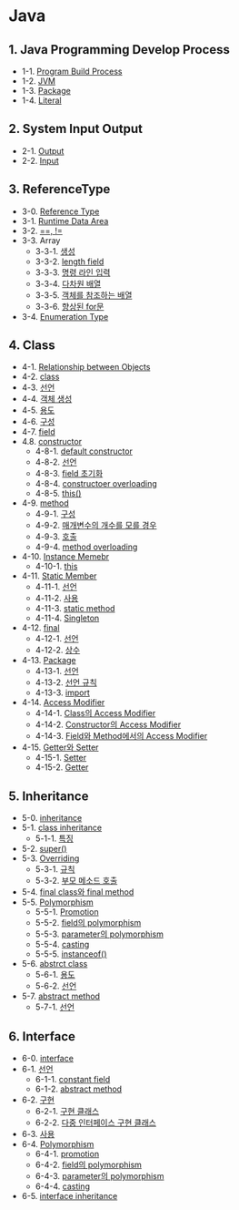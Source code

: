 # Java



## 1. Java Programming Develop Process

- 1-1. [Program Build Process](https://github.com/gimhanul/TIL/blob/master/Java/Java%20Program%20Develop%20Process/Program%20Build%20Process.md)
- 1-2. [JVM](https://github.com/gimhanul/TIL/blob/master/Java/Java%20Program%20Develop%20Process/JVM.md)
- 1-3. [Package](https://github.com/gimhanul/TIL/blob/master/Java/Java%20Program%20Develop%20Process/Package.md)
- 1-4. [Literal](https://github.com/gimhanul/TIL/blob/master/Java/Java%20Program%20Develop%20Process/Literal.md)


## 2. System Input Output

- 2-1. [Output](https://github.com/gimhanul/TIL/blob/master/Java/System%20Input%20Output/Output.md)
- 2-2. [Input](https://github.com/gimhanul/TIL/blob/master/Java/System%20Input%20Output/Input.md)


## 3. ReferenceType

- 3-0. [Reference Type](https://github.com/gimhanul/TIL/blob/master/Java/Reference%20Type/Reference%20Type.md)
- 3-1. [Runtime Data Area](https://github.com/gimhanul/TIL/blob/master/Java/Reference%20Type/Runtime%20Data%20Area.md)
- 3-2. [==, !=](https://github.com/gimhanul/TIL/blob/master/Java/Reference%20Type/%3D%3D%2C!%3D.md)
- 3-3. Array
    - 3-3-1. [생성](https://github.com/gimhanul/TIL/blob/master/Java/Reference%20Type/Array/Array%20%EC%83%9D%EC%84%B1.md)
    - 3-3-2. [length field](https://github.com/gimhanul/TIL/blob/master/Java/Reference%20Type/Array/length%20field.md)
    - 3-3-3. [명령 라인 입력](https://github.com/gimhanul/TIL/blob/master/Java/Reference%20Type/Array/%EA%B0%9D%EC%B2%B4%EB%A5%BC%20%EC%B0%B8%EC%A1%B0%ED%95%98%EB%8A%94%20%EB%B0%B0%EC%97%B4.md)
    - 3-3-4. [다차원 배열](https://github.com/gimhanul/TIL/blob/master/Java/Reference%20Type/Array/%EB%8B%A4%EC%B0%A8%EC%9B%90%EB%B0%B0%EC%97%B4.md)
    - 3-3-5. [객체를 참조하는 배열](https://github.com/gimhanul/TIL/blob/master/Java/Reference%20Type/Array/%EB%AA%85%EB%A0%B9%EB%9D%BC%EC%9D%B8%EC%9E%85%EB%A0%A5.md)
    - 3-3-6. [향상된  for문](https://github.com/gimhanul/TIL/blob/master/Java/Reference%20Type/Array/%ED%96%A5%EC%83%81%EB%90%9C%20for%EB%AC%B8.md)
- 3-4. [Enumeration Type](https://github.com/gimhanul/TIL/blob/master/Java/Reference%20Type/Enumeration%20Type.md)


## 4. Class

- 4-1. [Relationship between Objects](https://github.com/gimhanul/TIL/blob/master/Java/Class/Relationship%20between%20Objects.md)
- 4-2. [class](https://github.com/gimhanul/TIL/blob/master/Java/Class/Class.md)
- 4-3. [선언](https://github.com/gimhanul/TIL/blob/master/Java/Class/Class%20%EC%84%A0%EC%96%B8.md)
- 4-4. [객체 생성](https://github.com/gimhanul/TIL/blob/master/Java/Class/%EA%B0%9D%EC%B2%B4%20%EC%83%9D%EC%84%B1.md)
- 4-5. [용도](https://github.com/gimhanul/TIL/blob/master/Java/Class/%EC%9A%A9%EB%8F%84.md)
- 4-6. [구성](https://github.com/gimhanul/TIL/blob/master/Java/Class/%EA%B5%AC%EC%84%B1.md)
- 4-7. [field](https://github.com/gimhanul/TIL/blob/master/Java/Class/Field.md)
- 4.8. [constructor](https://github.com/gimhanul/TIL/blob/master/Java/Class/Constructor/Constructor.md)
    - 4-8-1. [default constructor](https://github.com/gimhanul/TIL/blob/master/Java/Class/Constructor/Default%20Constructor.md)
    - 4-8-2. [선언](https://github.com/gimhanul/TIL/blob/master/Java/Class/Constructor/%EC%84%A0%EC%96%B8.md)
    - 4-8-3. [field 초기화](https://github.com/gimhanul/TIL/blob/master/Java/Class/Constructor/Field%20%EC%B4%88%EA%B8%B0%ED%99%94.md)
    - 4-8-4. [constructoer overloading](https://github.com/gimhanul/TIL/blob/master/Java/Class/Constructor/overloading.md)
    - 4-8-5. [this()](https://github.com/gimhanul/TIL/blob/master/Java/Class/Constructor/this().md)
- 4-9. [method](https://github.com/gimhanul/TIL/blob/master/Java/Class/Method/Method.md)
    - 4-9-1. [구성](https://github.com/gimhanul/TIL/blob/master/Java/Class/Method/%EA%B5%AC%EC%84%B1.md)
    - 4-9-2. [매개변수의 개수를 모를 경우](https://github.com/gimhanul/TIL/blob/master/Java/Class/Method/%EB%A7%A4%EA%B0%9C%EB%B3%80%EC%88%98%EC%9D%98%20%EA%B0%9C%EC%88%98%EB%A5%BC%20%EB%AA%A8%EB%A5%BC%20%EA%B2%BD%EC%9A%B0.md)
    - 4-9-3. [호출](https://github.com/gimhanul/TIL/blob/master/Java/Class/Method/%ED%98%B8%EC%B6%9C.md)
    - 4-9-4. [method overloading](https://github.com/gimhanul/TIL/blob/master/Java/Class/Method/overloading.md)
- 4-10. [Instance Memebr](https://github.com/gimhanul/TIL/blob/master/Java/Class/Instance%20Member/Instance%20Member.md)
    - 4-10-1. [this](https://github.com/gimhanul/TIL/blob/master/Java/Class/Instance%20Member/this.md)
- 4-11. [Static Member](https://github.com/gimhanul/TIL/blob/master/Java/Class/static/static.md)
    - 4-11-1. [선언](https://github.com/gimhanul/TIL/blob/master/Java/Class/static/%EC%84%A0%EC%96%B8.md)
    - 4-11-2. [사용](https://github.com/gimhanul/TIL/blob/master/Java/Class/static/%EC%82%AC%EC%9A%A9.md)
    - 4-11-3. [static method](https://github.com/gimhanul/TIL/blob/master/Java/Class/static/method.md)
    - 4-11-4. [Singleton](https://github.com/gimhanul/TIL/blob/master/Java/Class/static/singleton.md)
- 4-12. [final](https://github.com/gimhanul/TIL/blob/master/Java/Class/final/final.md)
    - 4-12-1. [선언](https://github.com/gimhanul/TIL/blob/master/Java/Class/final/field%20%EC%84%A0%EC%96%B8.md)
    - 4-12-2. [상수](https://github.com/gimhanul/TIL/blob/master/Java/Class/final/%EC%83%81%EC%88%98.md)
- 4-13. [Package](https://github.com/gimhanul/TIL/blob/master/Java/Class/Package/Package.md)
    - 4-13-1. [선언](https://github.com/gimhanul/TIL/blob/master/Java/Class/Package/%EC%84%A0%EC%96%B8.md)
    - 4-13-2. [선언 규칙](https://github.com/gimhanul/TIL/blob/master/Java/Class/Package/%EC%84%A0%EC%96%B8%20%EA%B7%9C%EC%B9%99.md)
    - 4-13-3. [import](https://github.com/gimhanul/TIL/blob/master/Java/Class/Package/import.md)
- 4-14. [Access Modifier](https://github.com/gimhanul/TIL/blob/master/Java/Class/Access%20Modifier/Access%20Modifier.md)
    - 4-14-1. [Class의 Access Modifier](https://github.com/gimhanul/TIL/blob/master/Java/Class/Access%20Modifier/class.md)
    - 4-14-2. [Constructor의 Access Modifier](https://github.com/gimhanul/TIL/blob/master/Java/Class/Access%20Modifier/constructor.md)
    - 4-14-3. [Field와 Method에서의 Access Modifier](https://github.com/gimhanul/TIL/blob/master/Java/Class/Access%20Modifier/Field%EC%99%80%20Method.md)
- 4-15. [Getter와 Setter](https://github.com/gimhanul/TIL/blob/master/Java/Class/Getter%EC%99%80%20Setter/Getter%EC%99%80%20Setter.md)
    - 4-15-1. [Setter](https://github.com/gimhanul/TIL/blob/master/Java/Class/Getter%EC%99%80%20Setter/Setter.md)
    - 4-15-2. [Getter](https://github.com/gimhanul/TIL/blob/master/Java/Class/Getter%EC%99%80%20Setter/Getter.md)


## 5. Inheritance

- 5-0. [inheritance](https://github.com/gimhanul/TIL/blob/master/Java/Inheritance/inheritance.md)
- 5-1. [class inheritance](https://github.com/gimhanul/TIL/blob/master/Java/Inheritance/class%20inheritance/class%20inheritance.md)
    - 5-1-1. [특징](https://github.com/gimhanul/TIL/blob/master/Java/Inheritance/class%20inheritance/%ED%8A%B9%EC%A7%95.md)
- 5-2. [super()](https://github.com/gimhanul/TIL/blob/master/Java/Inheritance/super().md)
- 5-3. [Overriding](https://github.com/gimhanul/TIL/blob/master/Java/Inheritance/Overriding/Overriding.md)
    - 5-3-1. [규칙](https://github.com/gimhanul/TIL/blob/master/Java/Inheritance/Overriding/%EA%B7%9C%EC%B9%99.md)
    - 5-3-2. [부모 메소드 호출](https://github.com/gimhanul/TIL/blob/master/Java/Inheritance/Overriding/%EB%B6%80%EB%AA%A8%20%EB%A9%94%EC%86%8C%EB%93%9C%20%ED%98%B8%EC%B6%9C.md)
- 5-4. [final class와 final method](https://github.com/gimhanul/TIL/blob/master/Java/Inheritance/final%20class%EC%99%80%20final%20method.md)
- 5-5. [Polymorphism](https://github.com/gimhanul/TIL/blob/master/Java/Inheritance/Polymorphism/polymorphism.md)
    - 5-5-1. [Promotion](https://github.com/gimhanul/TIL/blob/master/Java/Inheritance/Polymorphism/promotion.md)
    - 5-5-2. [field의 polymorphism](https://github.com/gimhanul/TIL/blob/master/Java/Inheritance/Polymorphism/field%EC%9D%98%20polyporphism.md)
    - 5-5-3. [parameter의 polymorphism](https://github.com/gimhanul/TIL/blob/master/Java/Inheritance/Polymorphism/parameter%EC%9D%98%20polymorphism.md)
    - 5-5-4. [casting](https://github.com/gimhanul/TIL/blob/master/Java/Inheritance/Polymorphism/casting.md)
    - 5-5-5. [instanceof()](https://github.com/gimhanul/TIL/blob/master/Java/Inheritance/Polymorphism/instanceof.md) 
- 5-6. [abstrct class](https://github.com/gimhanul/TIL/blob/master/Java/Inheritance/abstract/class/abstract%20class.md)
    - 5-6-1. [용도](https://github.com/gimhanul/TIL/blob/master/Java/Inheritance/abstract/class/%EC%9A%A9%EB%8F%84.md)
    - 5-6-2. [선언](https://github.com/gimhanul/TIL/blob/master/Java/Inheritance/abstract/class/%EC%84%A0%EC%96%B8.md)
- 5-7. [abstract method](https://github.com/gimhanul/TIL/blob/master/Java/Inheritance/abstract/method/abstract%20method.md)
    - 5-7-1. [선언](https://github.com/gimhanul/TIL/blob/master/Java/Inheritance/abstract/method/%EC%84%A0%EC%96%B8.md)


## 6. Interface

- 6-0. [interface](https://github.com/gimhanul/TIL/blob/master/Java/Interface/interface.md)
- 6-1. [선언](https://github.com/gimhanul/TIL/blob/master/Java/Interface/%EC%84%A0%EC%96%B8/%EC%84%A0%EC%96%B8.md)
    - 6-1-1. [constant field](https://github.com/gimhanul/TIL/blob/master/Java/Interface/%EC%84%A0%EC%96%B8/constant%20field.md)
    - 6-1-2. [abstract method](https://github.com/gimhanul/TIL/blob/master/Java/Interface/%EC%84%A0%EC%96%B8/abstract%20method.md)
- 6-2. [구현](https://github.com/gimhanul/TIL/blob/master/Java/Interface/%EA%B5%AC%ED%98%84/%EA%B5%AC%ED%98%84.md)
    - 6-2-1. [구현 클래스](https://github.com/gimhanul/TIL/blob/master/Java/Interface/%EA%B5%AC%ED%98%84/%EA%B5%AC%ED%98%84%ED%81%B4%EB%9E%98%EC%8A%A4.md)
    - 6-2-2. [다중 인터페이스 구현 클래스](https://github.com/gimhanul/TIL/blob/master/Java/Interface/%EA%B5%AC%ED%98%84/%EB%8B%A4%EC%A4%91%20%EC%9D%B8%ED%84%B0%ED%8E%98%EC%9D%B4%EC%8A%A4%20%EA%B5%AC%ED%98%84%20%ED%81%B4%EB%9E%98%EC%8A%A4.md)
- 6-3. [사용](https://github.com/gimhanul/TIL/blob/master/Java/Interface/%EC%82%AC%EC%9A%A9.md)
- 6-4. [Polymorphism](https://github.com/gimhanul/TIL/blob/master/Java/Interface/Polymorphism/polymorphism.md)
    - 6-4-1. [promotion](https://github.com/gimhanul/TIL/blob/master/Java/Interface/Polymorphism/promotion.md)
    - 6-4-2. [field의 polymorphism](https://github.com/gimhanul/TIL/blob/master/Java/Interface/Polymorphism/field%EC%9D%98%20polymorphism.md)
    - 6-4-3. [parameter의 polymorphism](https://github.com/gimhanul/TIL/blob/master/Java/Interface/Polymorphism/parameter%EC%9D%98%20polymorphism.md)
    - 6-4-4. [casting](https://github.com/gimhanul/TIL/blob/master/Java/Interface/Polymorphism/casting.md)
- 6-5. [interface inheritance](https://github.com/gimhanul/TIL/blob/master/Java/Interface/interface%20inheritance.md)